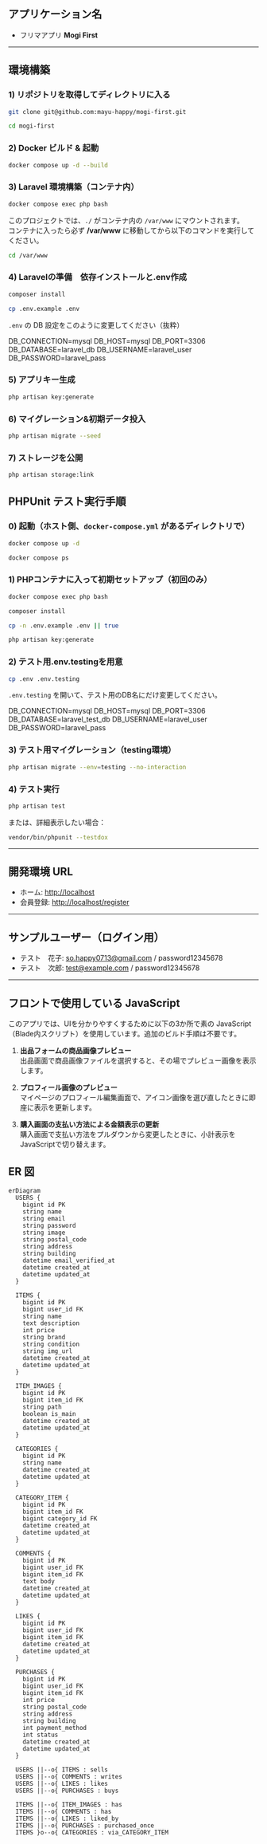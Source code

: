 ## アプリケーション名

* フリマアプリ **Mogi First**

---

## 環境構築

### 1) リポジトリを取得してディレクトリに入る

```bash
git clone git@github.com:mayu-happy/mogi-first.git
```
```bash
cd mogi-first

```

### 2) Docker ビルド & 起動

```bash
docker compose up -d --build
```

### 3) Laravel 環境構築（コンテナ内）

```bash
docker compose exec php bash
```
このプロジェクトでは、`./` がコンテナ内の `/var/www` にマウントされます。  
コンテナに入ったら必ず **/var/www** に移動してから以下のコマンドを実行してください。

```bash
cd /var/www
```

### 4) Laravelの準備　依存インストールと.env作成

```bash
composer install
```

```bash
cp .env.example .env
```

`.env` の DB 設定をこのように変更してください（抜粋）

DB_CONNECTION=mysql
DB_HOST=mysql
DB_PORT=3306
DB_DATABASE=laravel_db
DB_USERNAME=laravel_user
DB_PASSWORD=laravel_pass


### 5) アプリキー生成
```bash
php artisan key:generate
```

### 6) マイグレーション&初期データ投入

```bash
php artisan migrate --seed
```

### 7) ストレージを公開

```bash
php artisan storage:link
```


## PHPUnit テスト実行手順

### 0) 起動（ホスト側、`docker-compose.yml` があるディレクトリで）

```bash
docker compose up -d
```
```bash
docker compose ps
```

### 1) PHPコンテナに入って初期セットアップ（初回のみ）
```bash
docker compose exec php bash
```
```bash
composer install
```
```bash
cp -n .env.example .env || true
```
```bash
php artisan key:generate
```

### 2) テスト用.env.testingを用意
```bash
cp .env .env.testing
```

`.env.testing` を開いて、テスト用のDB名にだけ変更してください。

DB_CONNECTION=mysql
DB_HOST=mysql
DB_PORT=3306
DB_DATABASE=laravel_test_db
DB_USERNAME=laravel_user
DB_PASSWORD=laravel_pass

### 3) テスト用マイグレーション（testing環境）
```bash
php artisan migrate --env=testing --no-interaction

```

### 4) テスト実行
```bash
php artisan test

```

または、詳細表示したい場合：

```bash
vendor/bin/phpunit --testdox
```

---

## 開発環境 URL

- ホーム: <http://localhost>
- 会員登録: <http://localhost/register>

---

## サンプルユーザー（ログイン用）
* テスト　花子: so.happy0713@gmail.com / password12345678
* テスト　次郎: test@example.com / password12345678


---

## フロントで使用している JavaScript

このアプリでは、UIを分かりやすくするために以下の3か所で素の JavaScript（Blade内スクリプト）を使用しています。追加のビルド手順は不要です。

1. **出品フォームの商品画像プレビュー**  
   出品画面で商品画像ファイルを選択すると、その場でプレビュー画像を表示します。

2. **プロフィール画像のプレビュー**  
   マイページのプロフィール編集画面で、アイコン画像を選び直したときに即座に表示を更新します。

3. **購入画面の支払い方法による金額表示の更新**  
   購入画面で支払い方法をプルダウンから変更したときに、小計表示をJavaScriptで切り替えます。

## ER 図

```mermaid
erDiagram
  USERS {
    bigint id PK
    string name
    string email
    string password
    string image
    string postal_code
    string address
    string building
    datetime email_verified_at
    datetime created_at
    datetime updated_at
  }

  ITEMS {
    bigint id PK
    bigint user_id FK
    string name
    text description
    int price
    string brand
    string condition
    string img_url
    datetime created_at
    datetime updated_at
  }

  ITEM_IMAGES {
    bigint id PK
    bigint item_id FK
    string path
    boolean is_main
    datetime created_at
    datetime updated_at
  }

  CATEGORIES {
    bigint id PK
    string name
    datetime created_at
    datetime updated_at
  }

  CATEGORY_ITEM {
    bigint id PK
    bigint item_id FK
    bigint category_id FK
    datetime created_at
    datetime updated_at
  }

  COMMENTS {
    bigint id PK
    bigint user_id FK
    bigint item_id FK
    text body
    datetime created_at
    datetime updated_at
  }

  LIKES {
    bigint id PK
    bigint user_id FK
    bigint item_id FK
    datetime created_at
    datetime updated_at
  }

  PURCHASES {
    bigint id PK
    bigint user_id FK
    bigint item_id FK
    int price
    string postal_code
    string address
    string building
    int payment_method
    int status
    datetime created_at
    datetime updated_at
  }

  USERS ||--o{ ITEMS : sells
  USERS ||--o{ COMMENTS : writes
  USERS ||--o{ LIKES : likes
  USERS ||--o{ PURCHASES : buys

  ITEMS ||--o{ ITEM_IMAGES : has
  ITEMS ||--o{ COMMENTS : has
  ITEMS ||--o{ LIKES : liked_by
  ITEMS ||--o{ PURCHASES : purchased_once
  ITEMS }o--o{ CATEGORIES : via_CATEGORY_ITEM
```

